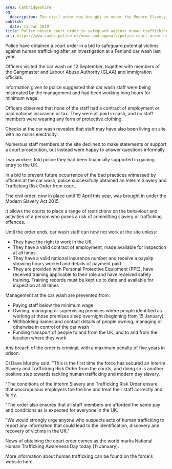 ```yaml
area: Cambridgeshire
og:
  description: The civil order was brought in under the Modern Slavery Act 2015
publish:
  date: 11 Jan 2019
title: Police obtain court order to safeguard against human trafficking
url: https://www.cambs.police.uk/news-and-appeals/police-court-order-human-trafficking-modern-slavery-act
```

Police have obtained a court order in a bid to safeguard potential victims against human trafficking after an investigation at a Fenland car wash last year.

Officers visited the car wash on 12 September, together with members of the Gangmaster and Labour Abuse Authority (GLAA) and immigration officials.

Information given to police suggested that car wash staff were being mistreated by the management and had been working long hours for minimum wage.

Officers observed that none of the staff had a contract of employment or paid national insurance or tax. They were all paid in cash, and no staff members were wearing any form of protective clothing.

Checks at the car wash revealed that staff may have also been living on site with no mains electricity.

Numerous staff members at the site declined to make statements or support a court prosecution, but instead were happy to answer questions informally.

Two workers told police they had been financially supported in gaining entry to the UK.

In a bid to prevent future occurrence of the bad practices witnessed by officers at the car wash, police successfully obtained an Interim Slavery and Trafficking Risk Order from court.

The civil order, now in place until 19 April this year, was brought in under the Modern Slavery Act 2015.

It allows the courts to place a range of restrictions on the behaviour and activities of a person who poses a risk of committing slavery or trafficking offences.

Until the order ends, car wash staff can now not work at the site unless:

 * They have the right to work in the UK
 * They have a valid contract of employment, made available for inspection at all times
 * They have a valid national insurance number and receive a payslip showing hours worked and details of payment paid
 * They are provided with Personal Protective Equipment (PPE), have received training applicable to their role and have received safety training. Training records must be kept up to date and available for inspection at all times

Management at the car wash are prevented from:

 * Paying staff below the minimum wage
 * Owning, managing or supervising premises where people identified as working at those premises sleep overnight (beginning from 15 January)
 * Withholding names and contact details of people owning, managing or otherwise in control of the car wash
 * Funding transport of people to and from the UK, and to and from the location where they work

Any breach of the order is criminal, with a maximum penalty of five years in prison.

DI Dave Murphy said: "This is the first time the force has secured an Interim Slavery and Trafficking Risk Order from the courts, and doing so is another positive step towards tackling human trafficking and modern day slavery.

"The conditions of the Interim Slavery and Trafficking Risk Order ensure that unscrupulous employers toe the line and treat their staff correctly and fairly.

"The order also ensures that all staff members are afforded the same pay and conditions as is expected for everyone in the UK.

"We would strongly urge anyone who suspects acts of human trafficking to report any information that could lead to the identification, discovery and recovery of victims in the UK."

News of obtaining the court order comes as the world marks National Human Trafficking Awareness Day today (11 January).

More information about human trafficking can be found on the force's website here.
